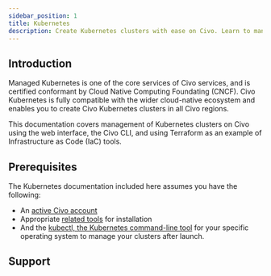 ```yaml
---
sidebar_position: 1
title: Kubernetes
description: Create Kubernetes clusters with ease on Civo. Learn to manage clusters on Civo using the web interface, CLI, and Terraform. Certified CNCF conformant.
---
```


<head>
  <title>Civo Kubernetes Management | Civo Documentation</title>
</head>

## Introduction

Managed Kubernetes is one of the core services of Civo services, and is certified conformant by Cloud Native Computing Foundating (CNCF). Civo Kubernetes is fully compatible with the wider cloud-native ecosystem and enables you to create Civo Kubernetes clusters in all Civo regions.

This documentation covers management of Kubernetes clusters on Civo using the web interface, the Civo CLI, and using Terraform as an example of Infrastructure as Code (IaC) tools.

## Prerequisites

The Kubernetes documentation included here assumes you have the following: 

- An [active Civo account](../account/signing-up.md)
- Appropriate [related tools](../overview/tools-overview.md) for installation
- And the [kubectl, the Kubernetes command-line tool](https://kubernetes.io/docs/reference/kubectl/kubectl/) for your specific operating system to manage your clusters after launch.

## Support
